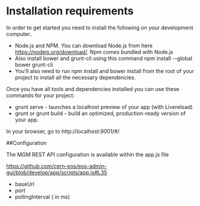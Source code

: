 # Installation requirements

In order to get started you need to install the following on your development computer..

* Node.js and NPM. You can download Node.js from here https://nodejs.org/download/. Npm comes bundled with Node.js
* Also install bower and grunt-cli using this command npm install --global bower grunt-cli
* You'll also need to run npm install and bower install from the root of your project to install all the necessary dependencies.

Once you have all tools and dependencies installed you can use these commands for your project:

* grunt serve - launches a localhost preview of your app (with Livereload)
* grunt or grunt build - build an optimized, production-ready version of your app.

In your browser, go to http://localhost:9001/#/

##Configuration

The MGM REST API configuration is available within the app.js file 

https://github.com/cern-eos/eos-admin-gui/blob/develop/app/scripts/app.js#L35

* baseUrl
* port
* pollingInterval ( in ms)

